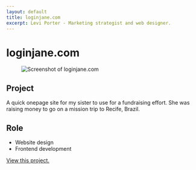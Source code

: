 ```yaml
---
layout: default
title: loginjane.com
excerpt: Levi Porter - Marketing strategist and web designer.
---
```


<div class="container">
    <div class="row">
        <div class="col-sm-12">
            <h1>loginjane.com</h1>
        </div>
        <figure class="col-sm-12 work-shot">
            <img src="{{ site.url }}/assets/lj-1.png" alt="Screenshot of loginjane.com" class="img-responsive work-lj">
<!--            <img src="{{ site.url }}/assets/lj-5.png" alt="" class="img-responsive work-shot">-->
        </figure>
    </div>
    <div class="row">
        <div class="col-sm-5">
            <h2>Project</h2>
            <p>A quick onepage site for my sister to use for a fundraising effort. She was raising money to go on a mission trip to Recife, Brazil.</p>
        </div>
        <div class="col-sm-3 col-sm-offset-1">
            <h2>Role</h2>
            <ul>
                <li>Website design</li>
                <li>Frontend development</li>
            </ul>
        </div>
        <div class="col-sm-3 visit-work">
            <a href="{{ site.url }}/loginjane-com" class="btn btn-default">View this project.</a>
        </div>
    </div>
</div>

